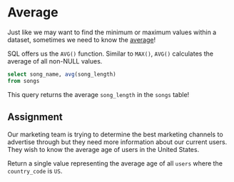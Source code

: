 # Average

Just like we may want to find the minimum or maximum values within a dataset, sometimes we need to know the [average](https://en.wikipedia.org/wiki/Arithmetic_mean)!

SQL offers us the `AVG()` function. Similar to `MAX()`, `AVG()` calculates the average of all non-NULL values. 

```SQL
select song_name, avg(song_length)
from songs
```

This query returns the average `song_length` in the `songs` table!

## Assignment

Our marketing team is trying to determine the best marketing channels to advertise through but they need more information about our current users. They wish to know the average age of users in the United States.

Return a single value representing the average age of all `users` where the `country_code` is `US`.
